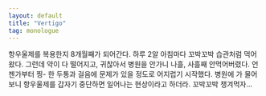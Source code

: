 ```yaml
---
layout: default
title: "Vertigo"
tag: monologue
---
```


항우울제를 복용한지 8개월째가 되어간다. 하루 2알 아침마다 꼬박꼬박 습관처럼 먹어왔다. 그런데 약이 다 떨어지고, 귀찮아서 병원을 안가니 나흘, 사흘째 안먹어버렸다. 언젠가부터 찡- 한 두통과 걸음에 문제가 있을 정도로 어지럽기 시작했다. 병원에 가 물어보니 항우울제를 갑자기 중단하면 일어나는 현상이라고 하더라. 꼬박꼬박 챙겨먹자...